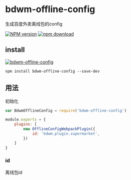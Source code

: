 # bdwm-offline-config
生成百度外卖离线包的config

[![NPM version][npm-image]][npm-url]
[![npm download][download-image]][download-url]

[npm-image]: http://img.shields.io/npm/v/bdwm-offline-config.svg?style=flat-square
[npm-url]: http://npmjs.org/package/bdwm-offline-config
[download-image]: https://img.shields.io/npm/dm/bdwm-offline-config.svg?style=flat-square
[download-url]: https://npmjs.org/package/bdwm-offline-config


## install

[![bdwm-offline-config](https://nodei.co/npm/bdwm-offline-config.png)](https://npmjs.org/package/bdwm-offline-config)

`npm install bdwm-offline-config --save-dev`

## 用法

初始化
```javascript
var BdwmOfflineConfig = require('bdwm-offline-config')

module.exports = {
    plugins: [
        new OfflineConfigWebpackPlugin({
            id: 'bdwm.plugin.supermarket',
        })
    ]
}
```

### id
离线包id